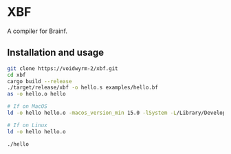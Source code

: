 # XBF

A compiler for Brainf.

## Installation and usage

```sh
git clone https://voidwyrm-2/xbf.git
cd xbf
cargo build --release
./target/release/xbf -o hello.s examples/hello.bf
as -o hello.o hello

# If on MacOS
ld -o hello hello.o -macos_version_min 15.0 -lSystem -L/Library/Developer/CommandLineTools/SDKs/MacOSX.sdk/usr/lib

# If on Linux
ld -o hello hello.o

./hello
```
